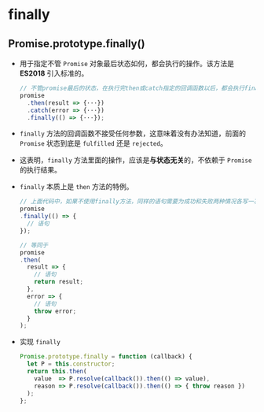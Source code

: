 # finally

## Promise.prototype.finally()

  - 用于指定不管 `Promise` 对象最后状态如何，都会执行的操作。该方法是 **ES2018** 引入标准的。

    ```javascript
    // 不管promise最后的状态，在执行完then或catch指定的回调函数以后，都会执行finally方法指定的回调函数。
    promise
      .then(result => {···})
      .catch(error => {···})
      .finally(() => {···});
    ```

  - `finally` 方法的回调函数不接受任何参数，这意味着没有办法知道，前面的 `Promise` 状态到底是 `fulfilled` 还是 `rejected`。

  - 这表明，`finally` 方法里面的操作，应该是**与状态无关**的，不依赖于 `Promise` 的执行结果。

  - `finally` 本质上是 `then` 方法的特例。

    ```javascript
    // 上面代码中，如果不使用finally方法，同样的语句需要为成功和失败两种情况各写一次。有了finally方法，则只需要写一次。
    promise
    .finally(() => {
      // 语句
    });

    // 等同于
    promise
    .then(
      result => {
        // 语句
        return result;
      },
      error => {
        // 语句
        throw error;
      }
    );
    ```

  - 实现 `finally`

    ```javascript
    Promise.prototype.finally = function (callback) {
      let P = this.constructor;
      return this.then(
        value  => P.resolve(callback()).then(() => value),
        reason => P.resolve(callback()).then(() => { throw reason })
      );
    };
    ```
